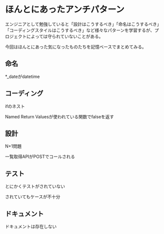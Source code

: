 # ほんとにあったアンチパターン

エンジニアとして勉強していると「設計はこうするべき」「命名はこうするべき」「コーディングスタイルはこうするべき」など様々なパターンを学習するが、プロジェクトによっては守られていないことがある。

今回はほんとにあった気になったものたちを記憶ベースでまとめてみる。

## 命名

*_dateがdatetime

## コーディング

ifのネスト

Named Return Valuesが使われている関数でfalseを返す

## 設計

N+1問題

一覧取得APIがPOSTでコールされる



## テスト

とにかくテストがされていない

されていてもケースが不十分

## ドキュメント

ドキュメントは存在しない
